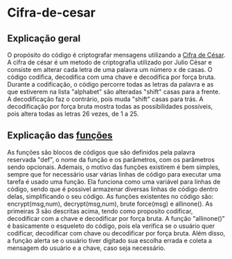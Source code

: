 # Cifra-de-cesar

## Explicação geral

O propósito do código é criptografar mensagens utilizando a [Cifra de César](https://pt.wikipedia.org/wiki/Cifra_de_C%C3%A9sar). A cifra de césar é um metodo de criptografia utilizado por Julio César e consiste em alterar cada letra de uma palavra um número x de casas.
O código codifica, decodifica com uma chave e decodifica por força bruta.
Durante a codificação, o código percorre todas as letras da palavra e as que estiverem na lista "alphabet" são alteradas "shift" casas para a frente.
A decodificação faz o contrário, pois muda "shift" casas para trás.
A decodificação por força bruta mostra todas as possibilidades possíveis, pois altera todas as letras 26 vezes, de 1 a 25.

## Explicação das [funções](https://docs.python.org/pt-br/3.10/tutorial/controlflow.html#defining-functions)
As funções são blocos de códigos que são definidos pela palavra reservada "def", o nome da função e os parâmetros, com os parâmetros sendo opcionais. Ademais, o motivo das funções existirem é bem simples, sempre que for necessário usar várias linhas de código para executar uma tarefa é usado uma função. Ela funciona como uma variável para linhas de código, sendo que é possivel armazenar diversas linhas de código dentro delas, simplificando o seu código.
As funções existentes no código são: encrypt(msg,num), decrypt(msg,num), brute force(msg) e allinone().
As primeiras 3 são descritas acima, tendo como proposito codificar, decodificar com a chave e decodificar por força bruta.
A função "allinone()" é basicamente o esqueleto do código, pois ela verifica se o usuário quer codificar, decodificar com chave ou decodificar por força bruta. Além disso, a função alerta se o usuário tiver digitado sua escolha errada e coleta a mensagem do usuário e a chave, caso seja necessário.
